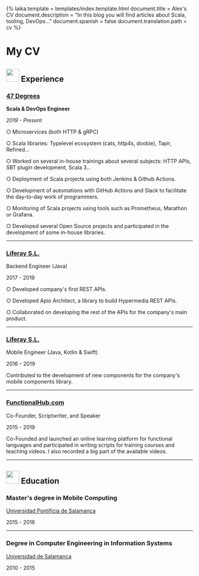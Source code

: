 {%
	laika.template = templates/index.template.html
	document.title = Alex's CV
	document.description = "In this blog you will find articles about Scala, tooling, DevOps..."
	document.spanish = false
	document.translation.path = cv
%}

# My CV

## <img width="35" height="35" src="https://github.githubassets.com/images/icons/emoji/computer.png"> Experience

### <a href="https://www.47deg.com" target="_blank">47 Degrees</a>

<i class="fas fa-user-tag"></i> **Scala & DevOps Engineer**

<i class="fas fa-calendar-alt"></i> _2019 - Present_

○ Microservices (both HTTP & gRPC)

○ Scala libraries: Typelevel ecosystem (cats, http4s, doobie), Tapir, Refined...

○ Worked on several in-house trainings about several subjects: HTTP APIs, SBT plugin development, Scala 3...

○ Deployment of Scala projects using both Jenkins & Github Actions.

○ Development of automations with GitHub Actions and Slack to facilitate the day-to-day work of programmers.

○ Monitoring of Scala projects using tools such as Prometheus, Marathon or Grafana.

○ Developed several Open Source projects and participated in the development of some in-house libraries.

---

### <a href="https://www.liferay.com" target="_blank">Liferay S.L.</a>

<i class="fas fa-user-tag"></i> Backend Engineer (Java)

<i class="fas fa-calendar-alt"></i> 2017 - 2019

○ Developed company's first REST APIs.

○ Developed Apio Architect, a library to build Hypermedia REST APIs.

○ Collaborated on developing the rest of the APIs for the company's main product.

---

### <a href="https://www.liferay.com" target="_blank">Liferay S.L.</a>

<i class="fas fa-user-tag"></i> Mobile Engineer (Java, Kotlin & Swift)

<i class="fas fa-calendar-alt"></i> 2016 - 2019

Contributed to the development of new components for the company's mobile components library.

---

### <a href="https://www.functionalhub.com" target="_blank">FunctionalHub.com</a>

<i class="fas fa-user-tag"></i> Co-Founder, Scriptwriter, and Speaker

<i class="fas fa-calendar-alt"></i> 2015 - 2019

Co-Founded and launched an online learning platform for functional languages and participated in writing scripts for training courses and teaching videos. I also recorded a big part of the available videos.

---

## <img width="35" height="35" src="https://github.githubassets.com/images/icons/emoji/school.png"> Education

### Master's degree in Mobile Computing

<i class="fas fa-university"></i> <a target="_blank" href="https://www.upsa.es">Universidad Pontificia de Salamanca</a>

<i class="fas fa-calendar-alt"></i> 2015 - 2016

---

### Degree in Computer Engineering in Information Systems

<i class="fas fa-university"></i> <a target="_blank" href="https://www.usal.es">Universidad de Salamanca</a>

<i class="fas fa-calendar-alt"></i> 2010 - 2015